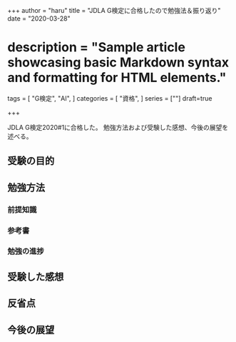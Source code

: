 +++
author = "haru"
title = "JDLA G検定に合格したので勉強法＆振り返り"
date = "2020-03-28"
# description = "Sample article showcasing basic Markdown syntax and formatting for HTML elements."
tags = [
	"G検定",
	"AI",
]
categories = [
	"資格",
]
series = [""]
draft=true

+++

JDLA G検定2020#1に合格した。
勉強方法および受験した感想、今後の展望を述べる。

<!--more-->

## 受験の目的


## 勉強方法
### 前提知識


### 参考書


### 勉強の進捗


## 受験した感想



## 反省点



## 今後の展望
